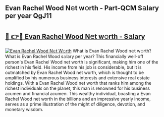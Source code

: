 ## Evan Rachel Wood N𝚎t w𝚘rth - Part-QCM S𝚊lary per year QgJ11

# <h2><a href="http://gc2b42.nevu.top/?p=Evan+Rachel+Wood">🔗 👉🔴 Evan Rachel Wood N𝚎t w𝚘rth - S𝚊lary</a></h2>

[![Evan Rachel Wood N𝚎t W𝚘rth](https://i.imgur.com/Oavwk0R.jpeg)](http://gc2b42.nevu.top/?p=Evan+Rachel+Wood)
What is Evan Rachel Wood n𝚎t w𝚘rth? What is Evan Rachel Wood s𝚊lary per year?
This financially well-off person's Evan Rachel Wood net worth is significant, making him one of the richest in his field. His income from his job is considerable, but it is outmatched by Evan Rachel Wood net worth, which is thought to be amplified by his numerous business interests and extensive real estate holdings. With a Evan Rachel Wood net worth that ranks him among the richest individuals on the planet, this man is renowned for his business acumen and financial acumen. This wealthy individual, boasting a Evan Rachel Wood net worth in the billions and an impressive yearly income, serves as a prime illustration of the might of diligence, devotion, and monetary wisdom.
